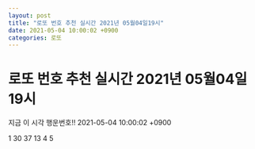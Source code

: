 ```yaml
---
layout: post
title: "로또 번호 추천 실시간 2021년 05월04일19시"
date: 2021-05-04 10:00:02 +0900
categories: 로또
---
```


# 로또 번호 추천 실시간 2021년 05월04일19시

지금 이 시각 행운번호!! 2021-05-04 10:00:02 +0900

 1  30  37  13  4  5 


